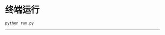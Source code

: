 # 终端运行

```shell
python run.py
```
**********************************************************************************************************